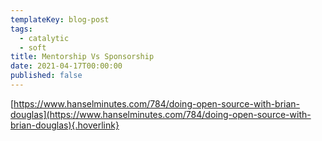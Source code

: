 ```yaml
---
templateKey: blog-post
tags:
  - catalytic
  - soft
title: Mentorship Vs Sponsorship
date: 2021-04-17T00:00:00
published: false
---
```


[https://www.hanselminutes.com/784/doing-open-source-with-brian-douglas](https://www.hanselminutes.com/784/doing-open-source-with-brian-douglas){.hoverlink}
